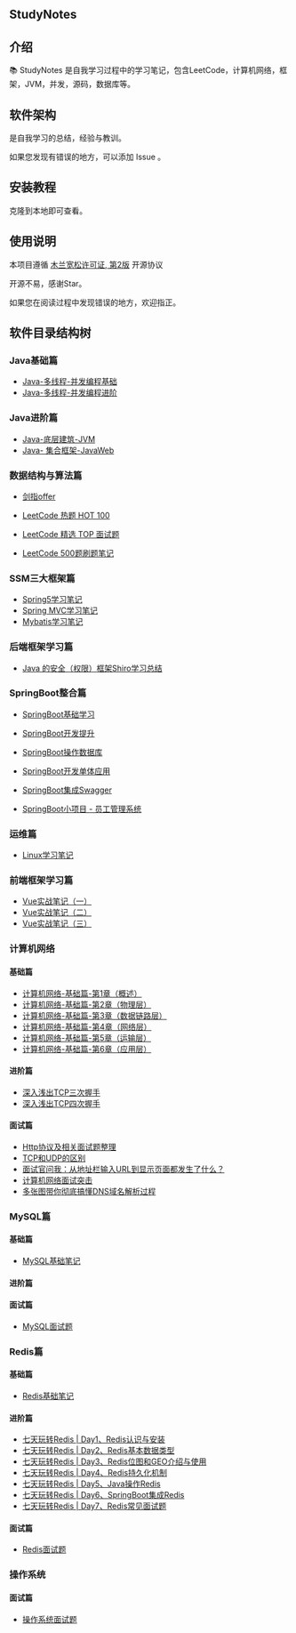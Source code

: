 ## StudyNotes

## 介绍

📚 StudyNotes 是自我学习过程中的学习笔记，包含LeetCode，计算机网络，框架，JVM，并发，源码，数据库等。

## 软件架构

是自我学习的总结，经验与教训。

如果您发现有错误的地方，可以添加 Issue 。

## 安装教程

克隆到本地即可查看。

## 使用说明

本项目遵循 [木兰宽松许可证, 第2版](https://gitee.com/link?target=https%3A%2F%2Flicense.coscl.org.cn%2FMulanPSL2%2F) 开源协议

开源不易，感谢Star。

如果您在阅读过程中发现错误的地方，欢迎指正。

## 软件目录结构树

### Java基础篇

- [Java-多线程-并发编程基础](https://github.com/zxlrise/StudyNotes/blob/main/Java%E5%A4%9A%E7%BA%BF%E7%A8%8B/%E5%A4%9A%E7%BA%BF%E7%A8%8B%E8%AF%A6%E8%A7%A3.md)  
- [Java-多线程-并发编程进阶](https://github.com/zxlrise/StudyNotes/blob/main/Java%E5%B9%B6%E5%8F%91/JUC%E5%B9%B6%E5%8F%91%E7%BC%96%E7%A8%8B.md) 

### Java进阶篇

- [Java-底层建筑-JVM](https://github.com/zxlrise/StudyNotes/blob/main/JVM/JVM%E5%AD%A6%E4%B9%A0.md) 
- [Java- 集合框架-JavaWeb]() 

### 数据结构与算法篇

- [剑指offer](https://github.com/zxlrise/StudyNotes/blob/main/%E7%AE%97%E6%B3%95/%E5%89%91%E6%8C%87offer/%E5%89%91%E6%8C%87offer.md) 

- [LeetCode 热题 HOT 100](https://github.com/zxlrise/StudyNotes/tree/main/%E7%AE%97%E6%B3%95/LeetCode%20%E7%83%AD%E9%A2%98%20HOT%20100) 

- [LeetCode 精选 TOP 面试题](https://github.com/zxlrise/StudyNotes/tree/main/%E7%AE%97%E6%B3%95/LeetCode%20%E7%B2%BE%E9%80%89%20TOP%20%E9%9D%A2%E8%AF%95%E9%A2%98) 
- [LeetCode 500题刷题笔记](https://github.com/zxlrise/StudyNotes/tree/main/%E7%AE%97%E6%B3%95/%E5%8A%9B%E6%89%A3500%E9%A2%98) 

### SSM三大框架篇

- [Spring5学习笔记](https://github.com/zxlrise/StudyNotes/blob/main/%E6%A1%86%E6%9E%B6/Spring5/spring5.md)
- [Spring MVC学习笔记](https://github.com/zxlrise/StudyNotes/blob/main/%E6%A1%86%E6%9E%B6/Spring%20MVC/springMVC.md) 
- [Mybatis学习笔记](https://github.com/zxlrise/StudyNotes/blob/main/%E6%A1%86%E6%9E%B6/Mybatis/Mybatis%E8%AF%BE%E5%A0%82%E7%AC%94%E8%AE%B0.md)

### 后端框架学习篇

- [Java 的安全（权限）框架Shiro学习总结](https://github.com/zxlrise/StudyNotes/blob/main/%E6%A1%86%E6%9E%B6/Shiro/Shiro%E5%AD%A6%E4%B9%A0.md) 

### SpringBoot整合篇

- [SpringBoot基础学习](https://github.com/zxlrise/StudyNotes/blob/main/%E6%A1%86%E6%9E%B6/SpringBoot/SpringBoot%E5%AD%A6%E4%B9%A0.md) 

- [SpringBoot开发提升](https://github.com/zxlrise/StudyNotes/blob/main/%E6%A1%86%E6%9E%B6/SpringBoot/SpringBootWeb%E5%BC%80%E5%8F%91%E6%8F%90%E5%8D%87.md)
- [SpringBoot操作数据库](https://github.com/zxlrise/StudyNotes/blob/main/%E6%A1%86%E6%9E%B6/SpringBoot/SpringBoot%E6%93%8D%E4%BD%9C%E6%95%B0%E6%8D%AE%E5%BA%93.md)

- [SpringBoot开发单体应用](https://github.com/zxlrise/StudyNotes/blob/main/%E6%A1%86%E6%9E%B6/SpringBoot/SpringBoot%E5%BC%80%E5%8F%91%E5%8D%95%E4%BD%93%E5%BA%94%E7%94%A8.md) 
- [SpringBoot集成Swagger](https://github.com/zxlrise/StudyNotes/blob/main/%E6%A1%86%E6%9E%B6/SpringBoot/%E9%9B%86%E6%88%90Swagger.md)
- [SpringBoot小项目 - 员工管理系统](https://github.com/zxlrise/StudyNotes/blob/main/%E6%A1%86%E6%9E%B6/SpringBoot/%E5%91%98%E5%B7%A5%E7%AE%A1%E7%90%86%E7%B3%BB%E7%BB%9F.md) 

### 运维篇

- [Linux学习笔记](https://github.com/zxlrise/StudyNotes/blob/main/Linux/Linux.md)

### 前端框架学习篇

- [Vue实战笔记（一）](https://github.com/zxlrise/StudyNotes/blob/main/%E5%89%8D%E7%AB%AF/Vue%E5%AD%A6%E4%B9%A0%E7%AC%94%E8%AE%B0/Vue%E5%AE%9E%E6%88%98%E7%AC%94%E8%AE%B0%EF%BC%88%E4%B8%80%EF%BC%89.md)
- [Vue实战笔记（二）](https://github.com/zxlrise/StudyNotes/blob/main/%E5%89%8D%E7%AB%AF/Vue%E5%AD%A6%E4%B9%A0%E7%AC%94%E8%AE%B0/Vue%E5%AE%9E%E6%88%98%E7%AC%94%E8%AE%B0%EF%BC%88%E4%BA%8C%EF%BC%89.md)
- [Vue实战笔记（三）](https://github.com/zxlrise/StudyNotes/blob/main/%E5%89%8D%E7%AB%AF/Vue%E5%AD%A6%E4%B9%A0%E7%AC%94%E8%AE%B0/Vue%E5%AE%9E%E6%88%98%E7%AC%94%E8%AE%B0%EF%BC%88%E4%B8%89%EF%BC%89.md) 

### 计算机网络 

#### 基础篇

- [计算机网络-基础篇-第1章（概述）](https://github.com/zxlrise/StudyNotes/blob/main/%E8%AE%A1%E7%AE%97%E6%9C%BA%E7%BD%91%E7%BB%9C/%E5%9F%BA%E7%A1%80%E7%AF%87/%E8%AE%A1%E7%AE%97%E6%9C%BA%E7%BD%91%E7%BB%9C%E7%AC%AC1%E7%AB%A0%EF%BC%88%E6%A6%82%E8%BF%B0%EF%BC%89.md) 
- [计算机网络-基础篇-第2章（物理层）](https://github.com/zxlrise/StudyNotes/blob/main/%E8%AE%A1%E7%AE%97%E6%9C%BA%E7%BD%91%E7%BB%9C/%E5%9F%BA%E7%A1%80%E7%AF%87/%E8%AE%A1%E7%AE%97%E6%9C%BA%E7%BD%91%E7%BB%9C%E7%AC%AC2%E7%AB%A0%EF%BC%88%E7%89%A9%E7%90%86%E5%B1%82%EF%BC%89.md) 
- [计算机网络-基础篇-第3章（数据链路层）](https://github.com/zxlrise/StudyNotes/blob/main/%E8%AE%A1%E7%AE%97%E6%9C%BA%E7%BD%91%E7%BB%9C/%E5%9F%BA%E7%A1%80%E7%AF%87/%E8%AE%A1%E7%AE%97%E6%9C%BA%E7%BD%91%E7%BB%9C%E7%AC%AC3%E7%AB%A0%EF%BC%88%E6%95%B0%E6%8D%AE%E9%93%BE%E8%B7%AF%E5%B1%82%EF%BC%89.md)
- [计算机网络-基础篇-第4章（网络层）](https://github.com/zxlrise/StudyNotes/blob/main/%E8%AE%A1%E7%AE%97%E6%9C%BA%E7%BD%91%E7%BB%9C/%E5%9F%BA%E7%A1%80%E7%AF%87/%E8%AE%A1%E7%AE%97%E6%9C%BA%E7%BD%91%E7%BB%9C%E7%AC%AC4%E7%AB%A0%EF%BC%88%E7%BD%91%E7%BB%9C%E5%B1%82%EF%BC%89.md)
- [计算机网络-基础篇-第5章（运输层）](https://github.com/zxlrise/StudyNotes/blob/main/%E8%AE%A1%E7%AE%97%E6%9C%BA%E7%BD%91%E7%BB%9C/%E5%9F%BA%E7%A1%80%E7%AF%87/%E8%AE%A1%E7%AE%97%E6%9C%BA%E7%BD%91%E7%BB%9C%E7%AC%AC5%E7%AB%A0%EF%BC%88%E8%BF%90%E8%BE%93%E5%B1%82%EF%BC%89.md)
- [计算机网络-基础篇-第6章（应用层）](https://github.com/zxlrise/StudyNotes/blob/main/%E8%AE%A1%E7%AE%97%E6%9C%BA%E7%BD%91%E7%BB%9C/%E5%9F%BA%E7%A1%80%E7%AF%87/%E8%AE%A1%E7%AE%97%E6%9C%BA%E7%BD%91%E7%BB%9C%E7%AC%AC6%E7%AB%A0%EF%BC%88%E5%BA%94%E7%94%A8%E5%B1%82%EF%BC%89.md)

#### 进阶篇

- [深入浅出TCP三次握手](https://github.com/zxlrise/StudyNotes/blob/main/%E8%AE%A1%E7%AE%97%E6%9C%BA%E7%BD%91%E7%BB%9C/%E8%BF%9B%E9%98%B6%E7%AF%87/TCP%E4%B8%89%E6%AC%A1%E6%8F%A1%E6%89%8B.md)
- [深入浅出TCP四次握手](https://github.com/zxlrise/StudyNotes/blob/main/%E8%AE%A1%E7%AE%97%E6%9C%BA%E7%BD%91%E7%BB%9C/%E8%BF%9B%E9%98%B6%E7%AF%87/%E6%B7%B1%E5%85%A5%E6%B5%85%E5%87%BATCP%E5%9B%9B%E6%AC%A1%E6%8C%A5%E6%89%8B%20%EF%BC%88%E5%A4%9A%E5%9B%BE%E8%AF%A6%E8%A7%A3%EF%BC%89.md)

#### 面试篇

- [Http协议及相关面试题整理](https://github.com/zxlrise/StudyNotes/blob/main/%E8%AE%A1%E7%AE%97%E6%9C%BA%E7%BD%91%E7%BB%9C/%E9%9D%A2%E8%AF%95%E7%AF%87/Http%E5%8D%8F%E8%AE%AE%E5%8F%8A%E7%9B%B8%E5%85%B3%E9%9D%A2%E8%AF%95%E9%A2%98%E6%95%B4%E7%90%86.md)
- [TCP和UDP的区别](https://github.com/zxlrise/StudyNotes/blob/main/%E8%AE%A1%E7%AE%97%E6%9C%BA%E7%BD%91%E7%BB%9C/%E9%9D%A2%E8%AF%95%E7%AF%87/TCP%E5%92%8CUDP%E7%9A%84%E5%8C%BA%E5%88%AB.md)
- [面试官问我：从地址栏输入URL到显示页面都发生了什么？](https://github.com/zxlrise/StudyNotes/blob/main/%E8%AE%A1%E7%AE%97%E6%9C%BA%E7%BD%91%E7%BB%9C/%E9%9D%A2%E8%AF%95%E7%AF%87/%E5%9C%B0%E5%9D%80%E6%A0%8F%E8%BE%93%E5%85%A5URL%E5%8F%91%E7%94%9F%E4%BA%86%E4%BB%80%E4%B9%88%EF%BC%9F.md)
- [计算机网络面试突击](https://github.com/zxlrise/StudyNotes/blob/main/%E8%AE%A1%E7%AE%97%E6%9C%BA%E7%BD%91%E7%BB%9C/%E9%9D%A2%E8%AF%95%E7%AF%87/%E8%AE%A1%E7%AE%97%E6%9C%BA%E7%BD%91%E7%BB%9C%E9%9D%A2%E8%AF%95%E7%AA%81%E5%87%BB.md) 
- [多张图带你彻底搞懂DNS域名解析过程](https://github.com/zxlrise/StudyNotes/blob/main/%E8%AE%A1%E7%AE%97%E6%9C%BA%E7%BD%91%E7%BB%9C/%E9%9D%A2%E8%AF%95%E7%AF%87/DNS%E7%9A%84%E4%BD%9C%E7%94%A8%E5%92%8C%E5%8E%9F%E7%90%86.md)

### MySQL篇

#### 基础篇

- [MySQL基础笔记](https://github.com/zxlrise/StudyNotes/blob/main/%E6%95%B0%E6%8D%AE%E5%BA%93/MySQL/MySQL%E5%9F%BA%E7%A1%80/MySQL.md) 

#### 进阶篇

#### 面试篇

- [MySQL面试题](https://github.com/zxlrise/StudyNotes/blob/main/%E6%95%B0%E6%8D%AE%E5%BA%93/MySQL/MySQL%E9%9D%A2%E8%AF%95/MySQL%E9%9D%A2%E8%AF%95%E9%A2%98.md) 

### Redis篇

#### 基础篇

- [Redis基础笔记](https://github.com/zxlrise/StudyNotes/blob/main/%E6%95%B0%E6%8D%AE%E5%BA%93/Redis/Redis%E5%9F%BA%E7%A1%80/Redis.md)

#### 进阶篇

- [七天玩转Redis | Day1、Redis认识与安装](https://github.com/zxlrise/StudyNotes/blob/main/%E6%95%B0%E6%8D%AE%E5%BA%93/Redis/Redis%E8%BF%9B%E9%98%B6/%E4%B8%83%E5%A4%A9%E7%8E%A9%E8%BD%ACRedis%20%20Day1%E3%80%81Redis%E8%AE%A4%E8%AF%86%E4%B8%8E%E5%AE%89%E8%A3%85.md)
- [七天玩转Redis | Day2、Redis基本数据类型](https://github.com/zxlrise/StudyNotes/blob/main/%E6%95%B0%E6%8D%AE%E5%BA%93/Redis/Redis%E8%BF%9B%E9%98%B6/%E4%B8%83%E5%A4%A9%E7%8E%A9%E8%BD%ACRedis%20%20Day2%E3%80%81Redis%E5%9F%BA%E6%9C%AC%E6%95%B0%E6%8D%AE%E7%B1%BB%E5%9E%8B.md)
- [七天玩转Redis | Day3、Redis位图和GEO介绍与使用](https://github.com/zxlrise/StudyNotes/blob/main/%E6%95%B0%E6%8D%AE%E5%BA%93/Redis/Redis%E8%BF%9B%E9%98%B6/%E4%B8%83%E5%A4%A9%E7%8E%A9%E8%BD%ACRedis%20%20Day3%E3%80%81Redis%E4%BD%8D%E5%9B%BE%E5%92%8CGEO%E4%BB%8B%E7%BB%8D%E4%B8%8E%E4%BD%BF%E7%94%A8.md)
- [七天玩转Redis | Day4、Redis持久化机制](https://github.com/zxlrise/StudyNotes/blob/main/%E6%95%B0%E6%8D%AE%E5%BA%93/Redis/Redis%E8%BF%9B%E9%98%B6/%E4%B8%83%E5%A4%A9%E7%8E%A9%E8%BD%ACRedis%20%20Day4%E3%80%81Redis%E6%8C%81%E4%B9%85%E5%8C%96%E6%9C%BA%E5%88%B6.md)
- [七天玩转Redis | Day5、Java操作Redis](https://github.com/zxlrise/StudyNotes/blob/main/%E6%95%B0%E6%8D%AE%E5%BA%93/Redis/Redis%E8%BF%9B%E9%98%B6/%E4%B8%83%E5%A4%A9%E7%8E%A9%E8%BD%ACRedis%20%20Day5%E3%80%81Java%E6%93%8D%E4%BD%9CRedis.md)
- [七天玩转Redis | Day6、SpringBoot集成Redis](https://github.com/zxlrise/StudyNotes/blob/main/%E6%95%B0%E6%8D%AE%E5%BA%93/Redis/Redis%E8%BF%9B%E9%98%B6/%E4%B8%83%E5%A4%A9%E7%8E%A9%E8%BD%ACRedis%20%20Day6%E3%80%81SpringBoot%E9%9B%86%E6%88%90Redis.md)
- [七天玩转Redis | Day7、Redis常见面试题](https://github.com/zxlrise/StudyNotes/blob/main/%E6%95%B0%E6%8D%AE%E5%BA%93/Redis/Redis%E8%BF%9B%E9%98%B6/%E4%B8%83%E5%A4%A9%E7%8E%A9%E8%BD%ACRedis%20%20Day7%E3%80%81Redis%E5%B8%B8%E8%A7%81%E9%9D%A2%E8%AF%95%E9%A2%98.md)

#### 面试篇

- [Redis面试题](https://github.com/zxlrise/StudyNotes/blob/main/%E6%95%B0%E6%8D%AE%E5%BA%93/Redis/Redis%E9%9D%A2%E8%AF%95/Redis%E9%9D%A2%E8%AF%95%E9%A2%98.md) 

### 操作系统

#### 面试篇

- [操作系统面试题](https://github.com/zxlrise/StudyNotes/blob/main/%E6%93%8D%E4%BD%9C%E7%B3%BB%E7%BB%9F/%E9%9D%A2%E8%AF%95%E7%AF%87/%E6%93%8D%E4%BD%9C%E7%B3%BB%E7%BB%9F.md) 
